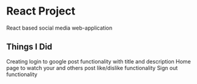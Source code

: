 # React Project
React based social media web-application
## Things I Did
Creating login to google
post functionality with title and description
Home page to watch your and others post
like/dislike functionality
Sign out functionality